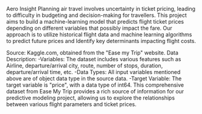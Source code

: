 Aero Insight
Planning air travel involves uncertainty in ticket pricing, leading to difficulty in budgeting and decision-making for travellers.
 This project aims to build a machine-learning model that predicts flight ticket prices depending on different variables that possibly impact the fare.
Our approach is to utilize historical flight data and machine learning algorithms to predict future prices and Identify key determinants impacting flight costs.

Source: Kaggle.com, obtained from the "Ease my Trip" website.
Data Description:
-Variables: The dataset includes various features such as Airline, departure/arrival city, route, number of stops, duration, departure/arrival time, etc.
-Data Types: All input variables mentioned above are of object data type in the source data.
-Target Variable: The target variable is "price", with a data type of int64.
This comprehensive dataset from Ease My Trip provides a rich source of information for our predictive modeling project, allowing us to explore the relationships between various flight parameters and ticket prices.



